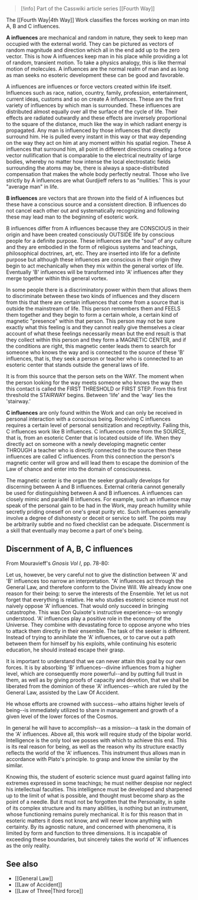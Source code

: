 > [!info] Part of the Casswiki article series [[Fourth Way]]

The [[Fourth Way|4th Way]] Work classifies the forces working on man into A, B and C influences.

**A influences** are mechanical and random in nature, they seek to keep man occupied with the external world. They can be pictured as vectors of random magnitude and direction which all in the end add up to the zero vector. This is how A influences keep man in his place while providing a lot of random, transient motion. To take a physics analogy, this is like thermal motion of molecules. A influences are the normal realm of man and as long as man seeks no esoteric development these can be good and favorable.

A influences are influences or force vectors created within life itself. Influences such as race, nation, country, family, profession, entertainment, current ideas, customs and so on create A influences. These are the first variety of influences by which man is surrounded. These influences are distributed almost equally over all the surface of the cycle of life. Their effects are radiated outwardly and these effects are inversely proportional to the square of the distance, much like the way in which radiant energy is propagated. Any man is influenced by those influences that directly surround him. He is pulled every instant in this way or that way depending on the way they act on him at any moment within his spatial region. These A influences that surround him, all point in different directions creating a force vector nullification that is comparable to the electrical neutrality of large bodies, whereby no matter how intense the local electrostatic fields surrounding the atoms may be, there is always a space-distributed compensation that makes the whole body perfectly neutral. Those who live strictly by A influences are what Gurdjieff refers to as "nullities.' This is your "average man" in life.

**B influences** are vectors that are thrown into the field of A influences but these have a conscious source and a consistent direction. B influences do not cancel each other out and systematically recognizing and following these may lead man to the beginning of esoteric work.

B influences differ from A influences because they are CONSCIOUS in their origin and have been created consciously OUTSIDE life by conscious people for a definite purpose. These influences are the "soul" of any culture and they are embodied in the form of religious systems and teachings, philosophical doctrines, art, etc. They are inserted into life for a definite purpose but although these influences are conscious in their origin they begin to act mechanically when they mix within the general vortex of life. Eventually 'B' influences will be transformed into 'A' influences after they merge together within this general vortex.

In some people there is a discriminatory power within them that allows them to discriminate between these two kinds of influences and they discern from this that there are certain influences that come from a source that is outside the mainstream of life. This person remembers them and FEELS them together and they begin to form a certain whole, a certain kind of magnetic "presence" within that person. This person may not be sure exactly what this feeling is and they cannot really give themselves a clear account of what these feelings necessarily mean but the end result is that they collect within this person and they form a MAGNETIC CENTER, and if the conditions are right, this magnetic center leads them to search for someone who knows the way and is connected to the source of these 'B' influences, that is, they seek a person or teacher who is connected to an esoteric center that stands outside the general laws of life.

It is from this source that the person sets on the WAY. The moment when the person looking for the way meets someone who knows the way then this contact is called the FIRST THRESHOLD or FIRST STEP. From this first threshold the STAIRWAY begins. Between 'life' and the 'way' lies the 'stairway.'

**C influences** are only found within the Work and can only be received in personal interaction with a conscious being. Receiving C influences requires a certain level of personal sensitization and receptivity. Failing this, C influences work like B influences. C influences come from the SOURCE, that is, from an esoteric Center that is located outside of life. When they directly act on someone with a newly developing magnetic center THROUGH a teacher who is directly connected to the source then these influences are called C influences. From this connection the person's magnetic center will grow and will lead them to escape the dominion of the Law of chance and enter into the domain of consciousness.

The magnetic center is the organ the seeker gradually develops for discerning between A and B influences. External criteria cannot generally be used for distinguishing between A and B influences. A influences can closely mimic and parallel B influences. For example, such an influence may speak of the personal gain to be had in the Work, may preach humility while secretly priding oneself on one's great purity etc. Such influences generally involve a degree of dishonesty or deceit or service to self. The points may be arbitrarily subtle and no fixed checklist can be adequate. Discernment is a skill that eventually may become a part of one's being.

Discernment of A, B, C influences
---------------------------------

From Mouravieff's _Gnosis Vol I_, pp. 78-80:

Let us, however, be very careful not to give the distinction between 'A' and 'B' influences too narrow an interpretation. "A' influences act through the General Law, and therefore conform to the Divine Will. We already know one reason for their being: to serve the interests of the Ensemble. Yet let us not forget that everything is relative. He who studies esoteric science must not naively oppose 'A' influences. That would only succeed in bringing catastrophe. This was Don Quixote's instructive experience--so wrongly understood. 'A' influences play a positive role in the economy of the Universe. They combine with devastating force to oppose anyone who tries to attack them directly in their ensemble. The task of the seeker is different. Instead of trying to annihilate the 'A' influences, or to carve out a path between them for himself by his exploits, while continuing his esoteric education, he should instead escape their grasp.

It is important to understand that we can never attain this goal by our own forces. It is by absorbing 'B' influences--divine influences from a higher level, which are consequently more powerful--and by putting full trust in them, as well as by giving proofs of capacity and devotion, that we shall be liberated from the dominion of these 'A' influences--which are ruled by the General Law, assisted by the Law Of Accident.

He whose efforts are crowned with success--who attains higher levels of being--is immediately utilized to share in management and growth of a given level of the lower forces of the Cosmos.

In general he will have to accomplish--as a mission--a task in the domain of the 'A' influences. Above all, this work will require study of the bipolar world. Intelligence is the only tool we posses with which to achieve this end. This is its real reason for being, as well as the reason why its structure exactly reflects the world of the 'A' influences. This instrument thus allows man in accordance with Plato's principle. to grasp and know the similar by the similar.

Knowing this, the student of esoteric science must guard against falling into extremes expressed in some teachings; he must neither despise nor neglect his intellectual faculties. This intelligence must be developed and sharpened up to the limit of what is possible, and thought must become sharp as the point of a needle. But it must not be forgotten that the Personality, in spite of its complex structure and its many abilities, is nothing but an instrument, whose functioning remains purely mechanical. It is for this reason that in esoteric matters it does not know, and will never know anything with certainty. By its agnostic nature, and concerned with phenomena, it is limited by form and function to three dimensions. It is incapable of exceeding these boundaries, but sincerely takes the world of 'A' influences as the only reality.

See also
--------

*   [[General Law]]
*   [[Law of Accident]]
*   [[Law of Three|Third force]]